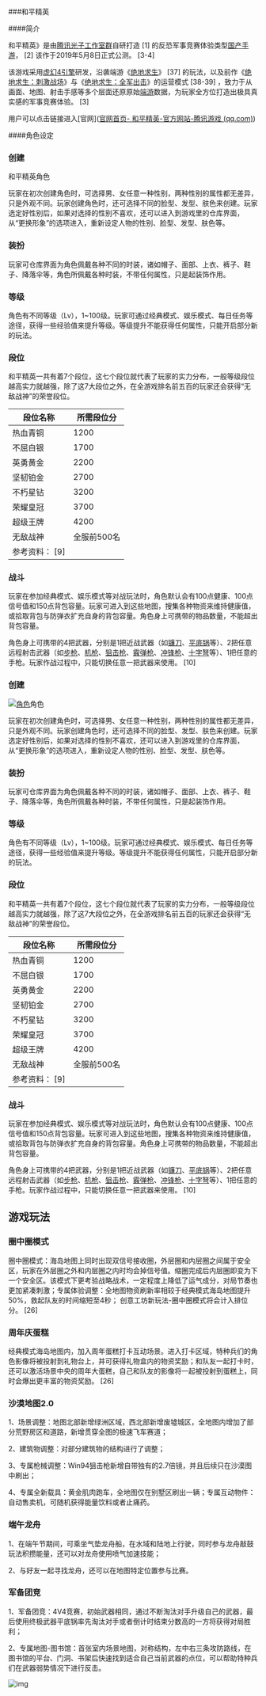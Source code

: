 ###和平精英

####简介

和平精英》是由[腾讯](https://baike.baidu.com/item/腾讯/112204?fromModule=lemma_inlink)[光子工作室群](https://baike.baidu.com/item/光子工作室群/22698451?fromModule=lemma_inlink)自研打造 [1] 的反恐军事竞赛体验类型[国产手游](https://baike.baidu.com/item/国产手游/55850072?fromModule=lemma_inlink)， [2] 该作于2019年5月8日正式公测。 [3-4] 

该游戏采用[虚幻4引擎](https://baike.baidu.com/item/虚幻4引擎/10509832?fromModule=lemma_inlink)研发，沿袭端游《[绝地求生](https://baike.baidu.com/item/绝地求生/20321989?fromModule=lemma_inlink)》 [37] 的玩法，以及前作《[绝地求生：刺激战场](https://baike.baidu.com/item/绝地求生：刺激战场/22233802?fromModule=lemma_inlink)》与《[绝地求生：全军出击](https://baike.baidu.com/item/绝地求生：全军出击/22233645?fromModule=lemma_inlink)》的运营模式 [38-39] ，致力于从画面、地图、射击手感等多个层面还原原始[端游](https://baike.baidu.com/item/端游/3478165?fromModule=lemma_inlink)数据，为玩家全方位打造出极具真实感的军事竞赛体验。 [3] 

用户可以点击链接进入[官网]([官网首页- 和平精英-官方网站-腾讯游戏 (qq.com)](https://gp.qq.com/main.shtml))

####角色设定

### 创建

和平精英角色

玩家在初次创建角色时，可选择男、女任意一种性别，两种性别的属性都无差异，只是外观不同。玩家创建角色时，还可选择不同的脸型、发型、肤色来创建。玩家选定好性别后，如果对选择的性别不喜欢，还可以进入到游戏里的仓库界面，从“更换形象”的选项进入，重新设定人物的性别、脸型、发型、肤色等。

### 装扮

玩家可仓库界面为角色佩戴各种不同的时装，诸如帽子、面部、上衣、裤子、鞋子、降落伞等，角色所佩戴各种时装，不带任何属性，只是起装饰作用。

### 等级

角色有不同等级（Lv），1~100级。玩家可通过经典模式、娱乐模式、每日任务等途径，获得一些经验值来提升等级。等级提升不能获得任何属性，只能开启部分新的玩法。

### 段位

和平精英一共有着7个段位，这七个段位就代表了玩家的实力分布，一般等级段位越高实力就越强，除了这7大段位之外，在全游戏排名前五百的玩家还会获得“无敌战神”的荣誉段位。

| **段位名称**   | **所需段位分** |
| -------------- | -------------- |
| 热血青铜       | 1200           |
| 不屈白银       | 1700           |
| 英勇黄金       | 2200           |
| 坚韧铂金       | 2700           |
| 不朽星钻       | 3200           |
| 荣耀皇冠       | 3700           |
| 超级王牌       | 4200           |
| 无敌战神       | 全服前500名    |
| 参考资料： [9] |                |

### 战斗

玩家在参加经典模式、娱乐模式等对战玩法时，角色默认会有100点健康、100点信号值和150点背包容量。玩家可进入到这些地图，搜集各种物资来维持健康值，或拾取背包与防弹衣扩充自身的背包容量。角色身上可携带的物品数量，不能超出背包容量。

角色身上可携带的4把武器，分别是1把近战武器（如[镰刀](https://baike.baidu.com/item/镰刀/24207312?fromModule=lemma_inlink)、[平底锅](https://baike.baidu.com/item/平底锅/24207307?fromModule=lemma_inlink)等）、2把任意远程射击武器（如[步枪](https://baike.baidu.com/item/步枪/425078?fromModule=lemma_inlink)、[机枪](https://baike.baidu.com/item/机枪/425106?fromModule=lemma_inlink)、[狙击枪](https://baike.baidu.com/item/狙击枪/6213427?fromModule=lemma_inlink)、[霰弹枪](https://baike.baidu.com/item/霰弹枪/1741306?fromModule=lemma_inlink)、[冲锋枪](https://baike.baidu.com/item/冲锋枪/412317?fromModule=lemma_inlink)、[十字弩](https://baike.baidu.com/item/十字弩/4395748?fromModule=lemma_inlink)等）、1把任意的手枪。玩家作战过程中，只能切换任意一把武器来使用。 [10] 

### 创建

[![角色](https://bkimg.cdn.bcebos.com/pic/2934349b033b5bb5a56dc9b038d3d539b700bcc2?x-bce-process=image/resize,m_lfit,w_440,limit_1)](https://baike.baidu.com/pic/和平精英/23410921/0/2934349b033b5bb5a56dc9b038d3d539b700bcc2?fr=lemma&fromModule=lemma_content-image&ct=single)角色

玩家在初次创建角色时，可选择男、女任意一种性别，两种性别的属性都无差异，只是外观不同。玩家创建角色时，还可选择不同的脸型、发型、肤色来创建。玩家选定好性别后，如果对选择的性别不喜欢，还可以进入到游戏里的仓库界面，从“更换形象”的选项进入，重新设定人物的性别、脸型、发型、肤色等。

### 装扮

玩家可仓库界面为角色佩戴各种不同的时装，诸如帽子、面部、上衣、裤子、鞋子、降落伞等，角色所佩戴各种时装，不带任何属性，只是起装饰作用。

### 等级

角色有不同等级（Lv），1~100级。玩家可通过经典模式、娱乐模式、每日任务等途径，获得一些经验值来提升等级。等级提升不能获得任何属性，只能开启部分新的玩法。

### 段位

和平精英一共有着7个段位，这七个段位就代表了玩家的实力分布，一般等级段位越高实力就越强，除了这7大段位之外，在全游戏排名前五百的玩家还会获得“无敌战神”的荣誉段位。

| **段位名称**   | **所需段位分** |
| -------------- | -------------- |
| 热血青铜       | 1200           |
| 不屈白银       | 1700           |
| 英勇黄金       | 2200           |
| 坚韧铂金       | 2700           |
| 不朽星钻       | 3200           |
| 荣耀皇冠       | 3700           |
| 超级王牌       | 4200           |
| 无敌战神       | 全服前500名    |
| 参考资料： [9] |                |

### 战斗

玩家在参加经典模式、娱乐模式等对战玩法时，角色默认会有100点健康、100点信号值和150点背包容量。玩家可进入到这些地图，搜集各种物资来维持健康值，或拾取背包与防弹衣扩充自身的背包容量。角色身上可携带的物品数量，不能超出背包容量。

角色身上可携带的4把武器，分别是1把近战武器（如[镰刀](https://baike.baidu.com/item/镰刀/24207312?fromModule=lemma_inlink)、[平底锅](https://baike.baidu.com/item/平底锅/24207307?fromModule=lemma_inlink)等）、2把任意远程射击武器（如[步枪](https://baike.baidu.com/item/步枪/425078?fromModule=lemma_inlink)、[机枪](https://baike.baidu.com/item/机枪/425106?fromModule=lemma_inlink)、[狙击枪](https://baike.baidu.com/item/狙击枪/6213427?fromModule=lemma_inlink)、[霰弹枪](https://baike.baidu.com/item/霰弹枪/1741306?fromModule=lemma_inlink)、[冲锋枪](https://baike.baidu.com/item/冲锋枪/412317?fromModule=lemma_inlink)、[十字弩](https://baike.baidu.com/item/十字弩/4395748?fromModule=lemma_inlink)等）、1把任意的手枪。玩家作战过程中，只能切换任意一把武器来使用。 [10] 

## 游戏玩法

### 圈中圈模式

圈中圈模式：海岛地图上同时出现双信号接收圈，外层圈和内层圈之间属于安全区，玩家在外层圈之外和内层圈之内时均会掉信号值。缩圈完成后内层圈即变为下一个安全区。该模式下更考验战略战术，一定程度上降低了运气成分，对局节奏也更加紧凑刺激；专属体验调整：全地图物资刷新率相较于经典模式海岛地图提升50%，救起队友的时间缩短至4秒； 创意工坊新玩法-圈中圈模式将会计入排位分。 [26] 

### 周年庆蛋糕

经典模式海岛地图内，加入周年蛋糕打卡互动场景。进入打卡区域，特种兵们的角色影像将被投射到礼物台上，并可获得礼物盒内的物资奖励；和队友一起打卡时，还可以激活场景中央的周年大蛋糕，自己和队友的影像将一起被投射到蛋糕上，同时会爆出更丰富的物资奖励。 [26] 

### 沙漠地图2.0

1、场景调整：地图北部新增绿洲区域，西北部新增废墟城区，全地图内增加了部分荒野房区和道路，新增贯穿全图的极速飞车赛道；

2、建筑物调整：对部分建筑物的结构进行了调整；

3、专属枪械调整：Win94狙击枪新增自带独有的2.7倍镜，并且后续只在沙漠图中刷出；

4、专属全新载具：黄金肌肉跑车，全地图仅在别墅区刷出一辆；专属互动物件：自动售卖机，可随机获得能量饮料或者止痛药。 

### 端午龙舟

1、在端午节期间，可乘坐气垫龙舟船，在水域和陆地上行驶，同时参与龙舟敲鼓玩法积攒能量，还可以对龙舟使用喷气加速技能；

2、与好友一起寻找龙舟，还可以在地图特定位置参与比赛。

### 军备团竞

1、军备团竞：4V4竞赛，初始武器相同，通过不断淘汰对手升级自己的武器，最后使用终极武器平底锅率先淘汰对手或者倒计时结束分数高的一方将获得对局胜利；

2、专属地图-图书馆：首张室内场景地图，对称结构，左中右三条攻防路线，在图书馆的平台、门洞、书架后快速找到适合自己当前武器的点位，可以帮助特种兵们在武器弱势情况下进行反击。 

![img](https://bkimg.cdn.bcebos.com/pic/1e30e924b899a9016403897813950a7b0208f54e?x-bce-process=image/watermark,image_d2F0ZXIvYmFpa2UyMjA=,g_7,xp_5,yp_5)